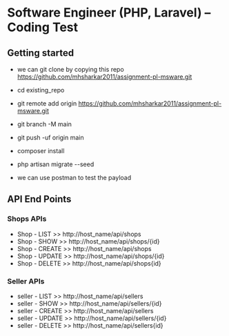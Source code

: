 # Software Engineer (PHP, Laravel) – Coding Test

## Getting started
- we can git clone by copying this repo https://github.com/mhsharkar2011/assignment-pl-msware.git
- cd existing_repo
- git remote add origin https://github.com/mhsharkar2011/assignment-pl-msware.git
- git branch -M main
- git push -uf origin main

- composer install
- php artisan migrate --seed
- we can use postman to test the payload


## API End Points

### Shops APIs

- Shop - LIST   >> http://host_name/api/shops
- Shop - SHOW   >> http://host_name/api/shops/{id}
- Shop - CREATE >> http://host_name/api/shops
- Shop - UPDATE >> http://host_name/api/shops/{id}
- Shop - DELETE >> http://host_name/api/shops{id}

### Seller APIs

- seller - LIST   >> http://host_name/api/sellers
- seller - SHOW   >> http://host_name/api/sellers/{id}
- seller - CREATE >> http://host_name/api/sellers
- seller - UPDATE >> http://host_name/api/sellers/{id}
- seller - DELETE >> http://host_name/api/sellers{id}

